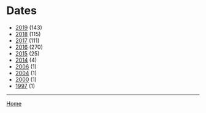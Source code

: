 # Dates

  * [2019](./2019/) (143)
  * [2018](./2018/) (115)
  * [2017](./2017/) (111)
  * [2016](./2016/) (270)
  * [2015](./2015/) (25)
  * [2014](./2014/) (4)
  * [2006](./2006/) (1)
  * [2004](./2004/) (1)
  * [2000](./2000/) (1)
  * [1997](./1997/) (1)

----

[Home](../)
